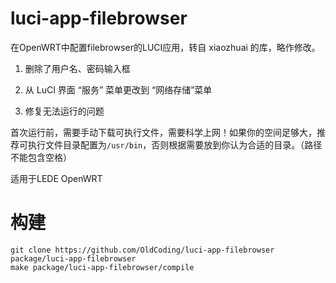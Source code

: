 # luci-app-filebrowser
在OpenWRT中配置filebrowser的LUCI应用，转自 xiaozhuai 的库，略作修改。

1. 删除了用户名、密码输入框

2. 从 LuCI 界面 “服务” 菜单更改到 “网络存储”菜单

3. 修复无法运行的问题

首次运行前，需要手动下载可执行文件，需要科学上网！如果你的空间足够大，推荐可执行文件目录配置为`/usr/bin`，否则根据需要放到你认为合适的目录。（路径不能包含空格）

适用于LEDE OpenWRT

# 构建

```
git clone https://github.com/OldCoding/luci-app-filebrowser package/luci-app-filebrowser
make package/luci-app-filebrowser/compile
```